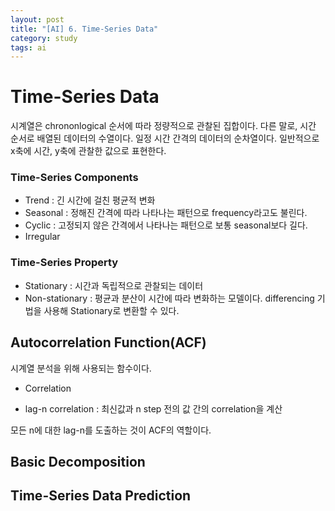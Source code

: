 ```yaml
---
layout: post
title: "[AI] 6. Time-Series Data"
category: study
tags: ai
---
```


# Time-Series Data
시계열은 chrononlogical 순서에 따라 정량적으로 관찰된 집합이다.
다른 말로, 시간 순서로 배열된 데이터의 수열이다. 일정 시간 간격의 데이터의 순차열이다.
일반적으로 x축에 시간, y축에 관찰한 값으로 표현한다.

### Time-Series Components
* Trend : 긴 시간에 걸친 평균적 변화
* Seasonal : 정해진 간격에 따라 나타나는 패턴으로 frequency라고도 불린다.
* Cyclic : 고정되지 않은 간격에서 나타나는 패턴으로 보통 seasonal보다 길다.
* Irregular

### Time-Series Property
* Stationary : 시간과 독립적으로 관찰되는 데이터
* Non-stationary : 평균과 분산이 시간에 따라 변화하는 모델이다. differencing 기법을 사용해 Stationary로 변환할 수 있다.

## Autocorrelation Function(ACF)
시계열 분석을 위해 사용되는 함수이다.
* Correlation

* lag-n correlation : 최신값과 n step 전의 값 간의 correlation을 계산

모든 n에 대한 lag-n를 도출하는 것이 ACF의 역할이다.



## Basic Decomposition

## Time-Series Data Prediction


<!-- Links -->
[예제 코드]: https://github.com/baejaeho18/code/blob/main/0-Education/intro2AI/ch8-VAE/VAE.ipynb